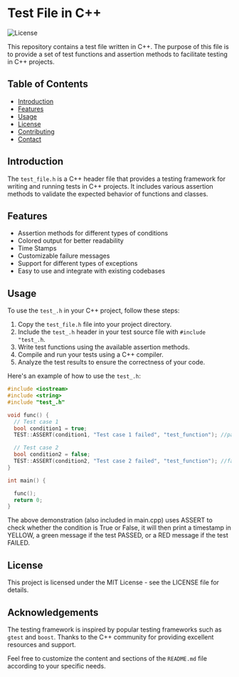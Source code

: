 # Test File in C++

![License]([https://img.shields.io/badge/license-MIT-blue](https://opensource.org/license/mit/))

This repository contains a test file written in C++. The purpose of this file is to provide a set of test functions and assertion methods to facilitate testing in C++ projects.

## Table of Contents

- [Introduction](#introduction)
- [Features](#features)
- [Usage](#usage)
- [License](#license)
- [Contributing](#contributing)
- [Contact](#contact)

## Introduction

The `test_file.h` is a C++ header file that provides a testing framework for writing and running tests in C++ projects. It includes various assertion methods to validate the expected behavior of functions and classes.

## Features

- Assertion methods for different types of conditions
- Colored output for better readability
- Time Stamps
- Customizable failure messages
- Support for different types of exceptions
- Easy to use and integrate with existing codebases

## Usage

To use the `test_.h` in your C++ project, follow these steps:

1. Copy the `test_file.h` file into your project directory.
2. Include the `test_.h` header in your test source file with `#include "test_.h`.
3. Write test functions using the available assertion methods.
4. Compile and run your tests using a C++ compiler.
5. Analyze the test results to ensure the correctness of your code.

Here's an example of how to use the `test_.h`:

```cpp
#include <iostream>
#include <string>
#include "test_.h"

void func() {
  // Test case 1
  bool condition1 = true;
  TEST::ASSERT(condition1, "Test case 1 failed", "test_function"); //pass

  // Test case 2
  bool condition2 = false;
  TEST::ASSERT(condition2, "Test case 2 failed", "test_function"); //fail
}

int main() {

  func();
  return 0;
}
```

The above demonstration (also included in main.cpp) uses ASSERT to check whether the condition is True or False, it will then print a timestamp in YELLOW, a green message if the test PASSED, or a RED message if the test FAILED.

## License

This project is licensed under the MIT License - see the LICENSE file for details.

## Acknowledgements

The testing framework is inspired by popular testing frameworks such as `gtest` and `boost`.
Thanks to the C++ community for providing excellent resources and support.

Feel free to customize the content and sections of the `README.md` file according to your specific needs.

